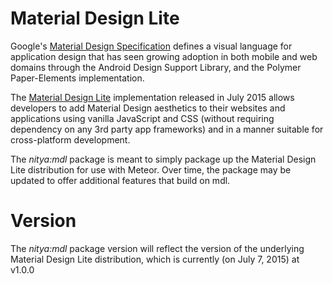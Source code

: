 # Material Design Lite

Google's [Material Design Specification](http://www.google.com/design/spec/material-design/introduction.html) defines a visual language for application design that has seen growing adoption in both mobile and web domains through the Android Design Support Library, and the Polymer Paper-Elements implementation.

The [Material Design Lite](http://www.getmdl.io/index.html) implementation released in July 2015 allows developers to add Material Design aesthetics to their websites and applications using vanilla JavaScript and CSS (without requiring dependency on any 3rd party app frameworks) and in a manner suitable for cross-platform development.

The _nitya:mdl_ package is meant to simply package up the Material Design Lite distribution for use with Meteor. Over time, the package may be updated to offer additional features that build on mdl.

# Version
The _nitya:mdl_ package version will reflect the version of the underlying Material Design Lite distribution, which is currently (on July 7, 2015) at v1.0.0



